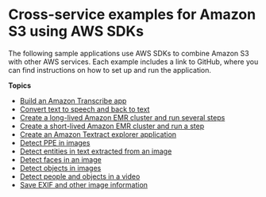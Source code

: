 # Cross\-service examples for Amazon S3 using AWS SDKs<a name="service_code_examples_cross-service_examples"></a>

The following sample applications use AWS SDKs to combine Amazon S3 with other AWS services\. Each example includes a link to GitHub, where you can find instructions on how to set up and run the application\.

**Topics**
+ [Build an Amazon Transcribe app](example_cross_TranscriptionApp_section.md)
+ [Convert text to speech and back to text](example_cross_Telephone_section.md)
+ [Create a long\-lived Amazon EMR cluster and run several steps](example_cross_LongLivedEmrCluster_section.md)
+ [Create a short\-lived Amazon EMR cluster and run a step](example_cross_ShortLivedEmrCluster_section.md)
+ [Create an Amazon Textract explorer application](example_cross_TextractExplorer_section.md)
+ [Detect PPE in images](example_cross_RekognitionPhotoAnalyzerPPE_section.md)
+ [Detect entities in text extracted from an image](example_cross_TextractComprehendDetectEntities_section.md)
+ [Detect faces in an image](example_cross_DetectFaces_section.md)
+ [Detect objects in images](example_cross_RekognitionPhotoAnalyzer_section.md)
+ [Detect people and objects in a video](example_cross_RekognitionVideoDetection_section.md)
+ [Save EXIF and other image information](example_cross_DetectLabels_section.md)
